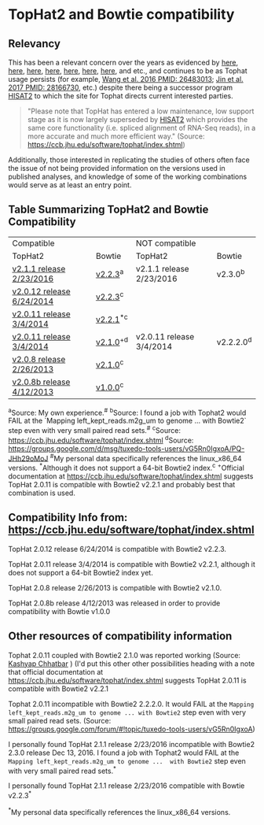TopHat2 and Bowtie compatibility
=================================


Relevancy
---------

This has been a relevant concern over the years as evidenced by [here](https://www.biostars.org/p/154060/), [here](http://genomebio.org/not-having-fun-with-tophat/), [here](http://seqanswers.com/forums/showthread.php?t=41254), [here](https://groups.google.com/forum/#!topic/tuxedo-tools-users/vG5Rn0IgxoA), [here](https://www.biostars.org/p/132408/), [here](https://ccb.jhu.edu/software/tophat/index.shtml), [here](http://seqanswers.com/forums/showthread.php?t=24676), and etc., and continues to be as Tophat usage persists (for example, [Wang et al. 2016 PMID: 26483013](https://www.ncbi.nlm.nih.gov/pubmed/26483013); [Jin et al. 2017 PMID: 28166730](https://www.ncbi.nlm.nih.gov/pubmed/28166730), etc.) despite there being a successor program [HISAT2](http://ccb.jhu.edu/software/hisat2/index.shtml) to which the site for Tophat directs current interested parties.

> "Please note that TopHat has entered a low maintenance, low support stage as it is now largely superseded by [HISAT2](http://ccb.jhu.edu/software/hisat2/index.shtml) which provides the same core functionality (i.e. spliced alignment of RNA-Seq reads), in a more accurate and much more efficient way." (Source: https://ccb.jhu.edu/software/tophat/index.shtml)

 Additionally, those interested in replicating the studies of others often face the issue of not being provided information on the versions used in published analyses, and knowledge of some of the working combinations would serve as at least an entry point.




Table Summarizing TopHat2 and Bowtie Compatibility
---------------------------------------------------

<table>
  <tr>
    <td colspan="2">Compatible</td>
    <td colspan="2">NOT compatible</td>
  </tr>
  <tr>
    <td>TopHat2</td>
    <td>Bowtie</td>
    <td>TopHat2</td>
    <td>Bowtie</td>
  </tr>
  <tr>
    <td><a href="http://ccb.jhu.edu/software/tophat/downloads/tophat-2.1.1.Linux_x86_64.tar.gz">v2.1.1 release 2/23/2016</a></td>
    <td><a href="http://sourceforge.net/projects/bowtie-bio/files/bowtie2/2.2.3/bowtie2-2.2.3-linux-x86_64.zip">v2.2.3</a><sup>a</sup></td>
    <td>v2.1.1 release 2/23/2016</td>
    <td>v2.3.0<sup>b</sup></td>
  </tr>
  <tr>
    <td><a href="http://ccb.jhu.edu/software/tophat/downloads/tophat-2.0.12.Linux_x86_64.tar.gz">v2.0.12 release 6/24/2014</a></td>
    <td><a href="http://sourceforge.net/projects/bowtie-bio/files/bowtie2/2.2.3/bowtie2-2.2.3-linux-x86_64.zip">v2.2.3</a><sup>c</sup></td>
    <td> </td>
    <td> </td>
  </tr>
  <tr>
    <td><a href="http://ccb.jhu.edu/software/tophat/downloads/tophat-2.0.11.Linux_x86_64.tar.gz">v2.0.11 release 3/4/2014</a></td>
    <td><a href="http://sourceforge.net/projects/bowtie-bio/files/bowtie2/2.2.1/bowtie2-2.2.1-linux-x86_64.zip">v2.2.1</a><sup>*</sup><sup>c</sup></td>
    <td> </td>
    <td> </td>
  </tr>
  <tr>
    <td><a href="http://ccb.jhu.edu/software/tophat/downloads/tophat-2.0.11.Linux_x86_64.tar.gz">v2.0.11 release 3/4/2014</a></td>
    <td><a href="http://sourceforge.net/projects/bowtie-bio/files/bowtie2/2.1.0/bowtie2-2.1.0-linux-x86_64.zip">v2.1.0</a><sup>+</sup><sup>d</sup></td>
    <td>v2.0.11 release 3/4/2014</td>
    <td>v2.2.2.0<sup>d</sup></td>
  </tr>
   <tr>
    <td><a href="http://ccb.jhu.edu/software/tophat/downloads/tophat-2.0.8.Linux_x86_64.tar.gz">v2.0.8 release 2/26/2013</a></td>
    <td><a href="http://sourceforge.net/projects/bowtie-bio/files/bowtie2/2.1.0/bowtie2-2.1.0-linux-x86_64.zip">v2.1.0</a><sup>c</sup></td>
    <td> </td>
    <td> </td>
  </tr>
  <tr>
    <td><a href="http://ccb.jhu.edu/software/tophat/downloads/tophat-2.0.8b.Linux_x86_64.tar.gz">v2.0.8b release 4/12/2013</a></td>
    <td><a href="https://sourceforge.net/projects/bowtie-bio/files/bowtie/1.0.0/bowtie-1.0.0-linux-x86_64.zip">v1.0.0</a><sup>c</sup></td>
    <td> </td>
    <td> </td>
  </tr>

</table>
<sup>a</sup>Source: My own experience.<sup>#</sup>  
<sup>b</sup>Source: I found a job with Tophat2 would FAIL at the `Mapping left_kept_reads.m2g_um to genome ...  with Bowtie2` step even with very small paired read sets.<sup>#</sup>  
<sup>c</sup>Source: <a href="https://ccb.jhu.edu/software/tophat/index.shtml">https://ccb.jhu.edu/software/tophat/index.shtml</a>  
<sup>d</sup>Source: <a href="https://groups.google.com/d/msg/tuxedo-tools-users/vG5Rn0IgxoA/PQ-JHh29oMoJ">https://groups.google.com/d/msg/tuxedo-tools-users/vG5Rn0IgxoA/PQ-JHh29oMoJ</a>  
<sup>#</sup>My personal data specifically references the linux_x86_64 versions.  
<sup>*</sup>Although it does not support a 64-bit Bowtie2 index.<sup>c</sup>  
<sup>+</sup>Official documentation at <a href="https://ccb.jhu.edu/software/tophat/index.shtml">https://ccb.jhu.edu/software/tophat/index.shtml</a> suggests TopHat 2.0.11 is compatible with Bowtie2 v2.2.1 and probably best that combination is used.










Compatibility Info from: https://ccb.jhu.edu/software/tophat/index.shtml
-------------------------------------------------------------------------

TopHat 2.0.12 release 6/24/2014 is compatible with Bowtie2 v2.2.3.

TopHat 2.0.11 release 3/4/2014 is compatible with Bowtie2 v2.2.1, although it does not support a 64-bit Bowtie2 index yet.

TopHat 2.0.8 release 2/26/2013 is compatible with Bowtie2 v2.1.0.

TopHat 2.0.8b release 4/12/2013 was released in order to provide compatibility with Bowtie v1.0.0



Other resources of compatibility information
---------------------------------------------

Tophat 2.0.11 coupled with Bowtie2 2.1.0 was reported working (Source: [Kashyap Chhatbar](http://genomebio.org/not-having-fun-with-tophat/) ) (I'd put this other other possibilities heading with a note that official documentation at https://ccb.jhu.edu/software/tophat/index.shtml suggests TopHat 2.0.11 is compatible with Bowtie2 v2.2.1

Tophat 2.0.11 incompatible with Bowtie2 2.2.2.0. It would FAIL at the `Mapping left_kept_reads.m2g_um to genome ... with Bowtie2` step even with very small paired read sets. (Source: https://groups.google.com/forum/#!topic/tuxedo-tools-users/vG5Rn0IgxoA)

I personally found TopHat 2.1.1 release 2/23/2016 incompatible with Bowtie2 2.3.0 release Dec 13, 2016. I found a job with Tophat2 would FAIL at the `Mapping left_kept_reads.m2g_um to genome ...  with Bowtie2` step even with very small paired read sets.<sup>*</sup>

I personally found TopHat 2.1.1 release 2/23/2016 compatible with Bowtie v2.2.3<sup>*</sup>


<sup>*</sup>My personal data specifically references the linux_x86_64 versions.

